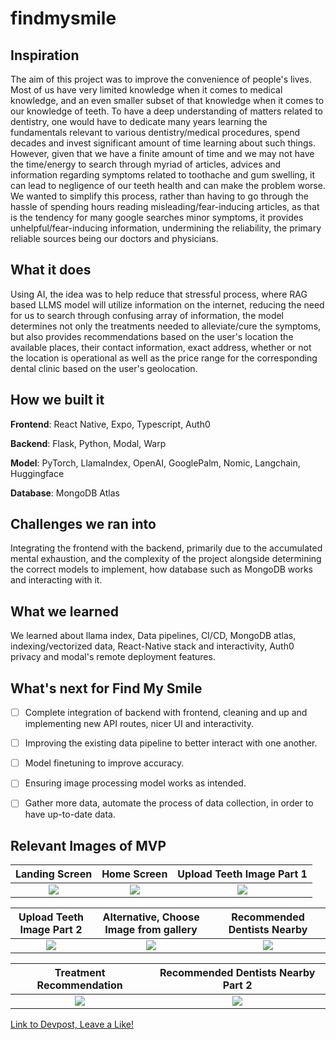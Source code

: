 # findmysmile

## Inspiration
The aim of this project was to improve the convenience of people's lives. Most of us have very limited knowledge when it comes to medical knowledge, and an even smaller subset of that knowledge when it comes to our knowledge of teeth. To have a deep understanding of matters related to dentistry, one would have to dedicate many years learning the fundamentals relevant to various dentistry/medical procedures, spend decades and invest significant amount of time learning about such things. However, given that we have a finite amount of time and we may not have the time/energy to search through myriad of articles, advices and information regarding symptoms related to toothache and gum swelling, it can lead to negligence of our teeth health and can make the problem worse. We wanted to simplify this process, rather than having to go through the hassle of spending hours reading misleading/fear-inducing articles, as that is the tendency for many google searches minor symptoms, it provides unhelpful/fear-inducing information, undermining the reliability, the primary reliable sources being our doctors and physicians.

## What it does
Using AI, the idea was to help reduce that stressful process, where RAG based LLMS model will utilize information on the internet, reducing the need for us to search through confusing array of information, the model determines not only the treatments needed to alleviate/cure the symptoms, but also provides recommendations based on the user's location the available places, their contact information, exact address, whether or not the location is operational as well as the price range for the corresponding dental clinic based on the user's geolocation.

## How we built it

<b>Frontend</b>: React Native, Expo, Typescript, Auth0

<b>Backend</b>: Flask, Python, Modal, Warp

<b>Model</b>: PyTorch, LlamaIndex, OpenAI, GooglePalm, Nomic, Langchain, Huggingface

<b>Database</b>: MongoDB Atlas


## Challenges we ran into

Integrating the frontend with the backend, primarily due to the accumulated mental exhaustion, and the complexity of the project alongside determining the correct models to implement, how database such as MongoDB works and interacting with it.

## What we learned
We learned about llama index, Data pipelines, CI/CD, MongoDB atlas, indexing/vectorized data, React-Native stack and interactivity, Auth0 privacy and modal's remote deployment features.

## What's next for Find My Smile
- [ ] Complete integration of backend with frontend, cleaning and up and implementing new API routes, nicer UI and interactivity.
- [ ] Improving the existing data pipeline to better interact with one another.
- [ ] Model finetuning to improve accuracy.
- [ ] Ensuring image processing model works as intended.
- [ ] Gather more data, automate the process of data collection, in order to have up-to-date data.


## Relevant Images of MVP

Landing Screen             |  Home Screen             |  Upload Teeth Image Part 1                 
:-------------------------:|:-------------------------:|:---------------------:
![](https://d112y698adiu2z.cloudfront.net/photos/production/software_photos/002/830/448/datas/gallery.jpg)  |  ![](https://d112y698adiu2z.cloudfront.net/photos/production/software_photos/002/830/450/datas/gallery.jpg) | ![](https://d112y698adiu2z.cloudfront.net/photos/production/software_photos/002/830/449/datas/gallery.jpg)

Upload Teeth Image Part 2             |    Alternative, Choose Image from gallery           |   Recommended Dentists Nearby                
:-------------------------:|:-------------------------:|:---------------------:
![](https://d112y698adiu2z.cloudfront.net/photos/production/software_photos/002/830/451/datas/gallery.jpg)  |  ![](https://d112y698adiu2z.cloudfront.net/photos/production/software_photos/002/830/452/datas/gallery.jpg) | ![](https://d112y698adiu2z.cloudfront.net/photos/production/software_photos/002/830/485/datas/gallery.jpg)

Treatment Recommendation |    Recommended Dentists Nearby Part 2           
:-------------------------:|:-------------------------:
![](https://d112y698adiu2z.cloudfront.net/photos/production/software_photos/002/830/486/datas/gallery.jpg)  |  ![](https://d112y698adiu2z.cloudfront.net/photos/production/software_photos/002/830/484/datas/gallery.jpg) 

[Link to Devpost, Leave a Like!](https://devpost.com/software/find-my-smile)



